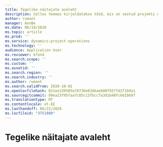 ```yaml
---
title: Tegelike näitajate avaleht
description: Selles teemas kirjeldatakse tööd, mis on seotud projekti operatsioonide tegelike näitajatega.
author: rumant
manager: AnnBe
ms.date: 06/19/2020
ms.topic: article
ms.prod: ''
ms.service: dynamics-project-operations
ms.technology: ''
audience: Application User
ms.reviewer: kfend
ms.search.scope: ''
ms.custom: ''
ms.assetid: ''
ms.search.region: ''
ms.search.industry: ''
ms.author: rumant
ms.search.validFrom: 2020-10-01
ms.openlocfilehash: 031ee339505e70736e8346ae600f937fd2f1b9a1
ms.sourcegitcommit: 99ea23f95faa7c85c13fbcc7a3d1b40fc661b697
ms.translationtype: HT
ms.contentlocale: et-EE
ms.lasthandoff: 06/22/2020
ms.locfileid: "3751080"
---
```

# <a name="actuals-home-page"></a>Tegelike näitajate avaleht

